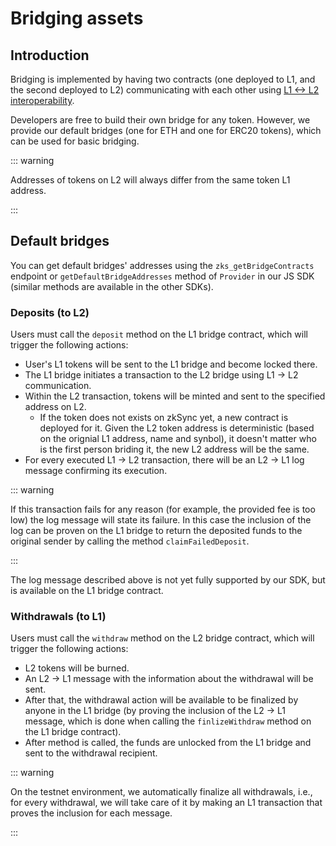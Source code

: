 # Bridging assets

## Introduction

Bridging is implemented by having two contracts 
(one deployed to L1, and the second deployed to L2)
communicating with each other using [L1 <-> L2 interoperability](./l1-l2-interop.md).

Developers are free to build their own bridge for any token.
However, we provide our default bridges (one for ETH and one for ERC20 tokens), which can be used for basic bridging.

::: warning

Addresses of tokens on L2 will always differ from the same token L1 address.

:::


## Default bridges

You can get default bridges' addresses using the `zks_getBridgeContracts` endpoint or `getDefaultBridgeAddresses` method of `Provider` in our JS SDK (similar methods are available in the other SDKs).

### Deposits (to L2)
Users must call the `deposit` method on the L1 bridge contract, which will trigger the following actions:

- User's L1 tokens will be sent to the L1 bridge and become locked there.
- The L1 bridge initiates a transaction to the L2 bridge using L1 -> L2 communication.
- Within the L2 transaction, tokens will be minted and sent to the specified address on L2.
    - If the token does not exists on zkSync yet, a new contract is deployed for it. Given the L2 token address is deterministic (based on the orignial L1 address, name and synbol), it doesn't matter who is the first person briding it, the new L2 address will be the same.
- For every executed L1 -> L2 transaction, there will be an L2 -> L1 log message confirming its execution.

::: warning

If this transaction fails for any reason (for example, the provided fee is too low) the log message will state its failure.
In this case the inclusion of the log can be proven on the L1 bridge to return the deposited funds to the original sender by calling the method `claimFailedDeposit`.

:::

The log message described above is not yet fully supported by our SDK, but is available on the L1 bridge contract.

### Withdrawals (to L1)
Users must call the `withdraw` method on the L2 bridge contract, which will trigger the following actions:

- L2 tokens will be burned.
- An L2 -> L1 message with the information about the withdrawal will be sent.
- After that, the withdrawal action will be available to be finalized by anyone in the L1 bridge (by proving the inclusion of the L2 -> L1 message, which is done when calling the `finlizeWithdraw` method on the L1 bridge contract).
- After method is called, the funds are unlocked from the L1 bridge and sent to the withdrawal recipient.

::: warning

On the testnet environment, we automatically finalize all withdrawals, i.e., for every withdrawal, we will take care of it by making an L1 transaction that proves the inclusion for each message.

:::